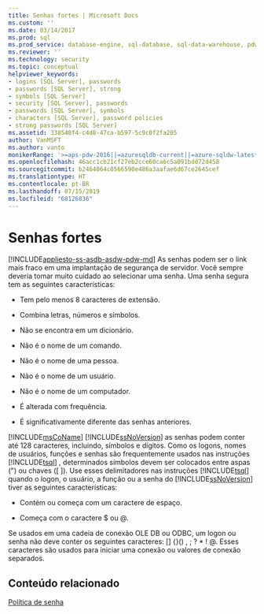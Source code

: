 ```yaml
---
title: Senhas fortes | Microsoft Docs
ms.custom: ''
ms.date: 03/14/2017
ms.prod: sql
ms.prod_service: database-engine, sql-database, sql-data-warehouse, pdw
ms.reviewer: ''
ms.technology: security
ms.topic: conceptual
helpviewer_keywords:
- logins [SQL Server], passwords
- passwords [SQL Server], strong
- symbols [SQL Server]
- security [SQL Server], passwords
- passwords [SQL Server], symbols
- characters [SQL Server], password policies
- strong passwords [SQL Server]
ms.assetid: 338548f4-c4d8-47ca-b597-5c9c0f2fa205
author: VanMSFT
ms.author: vanto
monikerRange: '>=aps-pdw-2016||=azuresqldb-current||=azure-sqldw-latest||>=sql-server-2016||=sqlallproducts-allversions||>=sql-server-linux-2017||=azuresqldb-mi-current'
ms.openlocfilehash: 46acc1cb21cf27eb2cce60ca6c5a091bdd72d458
ms.sourcegitcommit: b2464064c0566590e486a3aafae6d67ce2645cef
ms.translationtype: HT
ms.contentlocale: pt-BR
ms.lasthandoff: 07/15/2019
ms.locfileid: "68126836"
---
```

# <a name="strong-passwords"></a>Senhas fortes
[!INCLUDE[appliesto-ss-asdb-asdw-pdw-md](../../includes/appliesto-ss-asdb-asdw-pdw-md.md)]
  As senhas podem ser o link mais fraco em uma implantação de segurança de servidor. Você sempre deveria tomar muito cuidado ao selecionar uma senha. Uma senha segura tem as seguintes características:  
  
-   Tem pelo menos 8 caracteres de extensão.  
  
-   Combina letras, números e símbolos.  
  
-   Não se encontra em um dicionário.  
  
-   Não é o nome de um comando.  
  
-   Não é o nome de uma pessoa.  
  
-   Não é o nome de um usuário.  
  
-   Não é o nome de um computador.  
  
-   É alterada com frequência.  
  
-   É significativamente diferente das senhas anteriores.  
  
 [!INCLUDE[msCoName](../../includes/msconame-md.md)] [!INCLUDE[ssNoVersion](../../includes/ssnoversion-md.md)] as senhas podem conter até 128 caracteres, incluindo, símbolos e dígitos. Como os logons, nomes de usuários, funções e senhas são frequentemente usados nas instruções [!INCLUDE[tsql](../../includes/tsql-md.md)] , determinados símbolos devem ser colocados entre aspas (") ou chaves ([ ]). Use esses delimitadores nas instruções [!INCLUDE[tsql](../../includes/tsql-md.md)] quando o logon, o usuário, a função ou a senha do [!INCLUDE[ssNoVersion](../../includes/ssnoversion-md.md)] tiver as seguintes características:  
  
-   Contém ou começa com um caractere de espaço.  
  
-   Começa com o caractere $ ou \@.  
  
 Se usados em uma cadeia de conexão OLE DB ou ODBC, um logon ou senha não deve conter os seguintes caracteres: [] {}() , ; ? * ! \@. Esses caracteres são usados para iniciar uma conexão ou valores de conexão separados.  
  
## <a name="related-content"></a>Conteúdo relacionado  
 [Política de senha](../../relational-databases/security/password-policy.md)  
  
  
